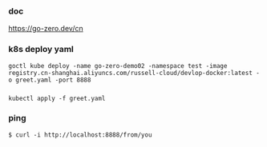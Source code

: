 ### doc
 https://go-zero.dev/cn
 
 
  
 ### k8s deploy yaml
 `goctl kube deploy -name go-zero-demo02 -namespace test -image registry.cn-shanghai.aliyuncs.com/russell-cloud/devlop-docker:latest -o greet.yaml -port 8888`
 ### 
 `kubectl apply -f greet.yaml`
 
 
 
 ### ping
 `$ curl -i http://localhost:8888/from/you`